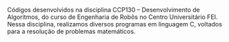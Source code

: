 Códigos desenvolvidos na disciplina CCP130 – Desenvolvimento de Algoritmos, do curso de Engenharia de Robôs no Centro Universitário FEI. Nessa disciplina, realizamos diversos programas em linguagem C, voltados para a resolução de problemas matemáticos.

